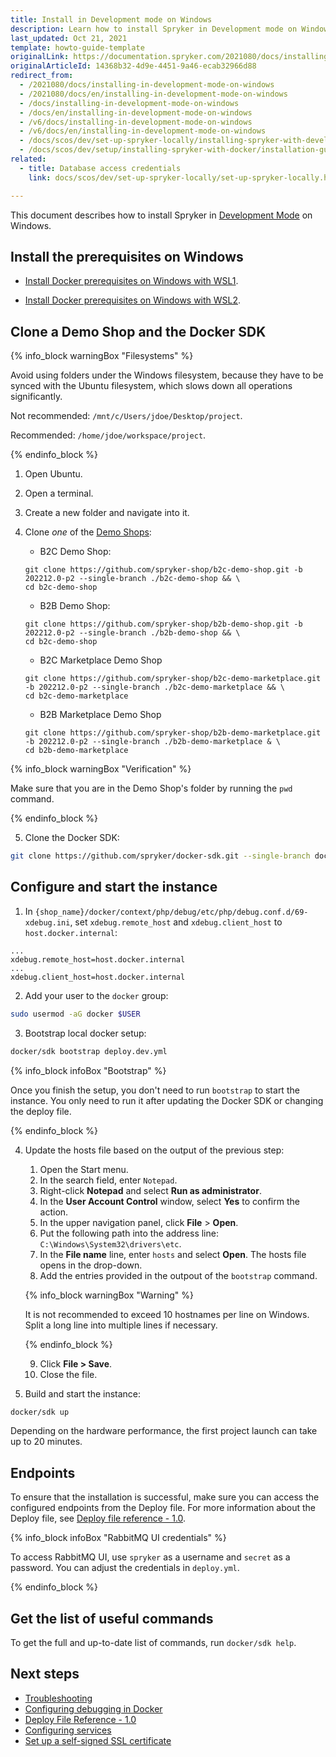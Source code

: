 ```yaml
---
title: Install in Development mode on Windows
description: Learn how to install Spryker in Development mode on Windows.
last_updated: Oct 21, 2021
template: howto-guide-template
originalLink: https://documentation.spryker.com/2021080/docs/installing-in-development-mode-on-windows
originalArticleId: 14368b32-4d9e-4451-9a46-ecab32966d88
redirect_from:
  - /2021080/docs/installing-in-development-mode-on-windows
  - /2021080/docs/en/installing-in-development-mode-on-windows
  - /docs/installing-in-development-mode-on-windows
  - /docs/en/installing-in-development-mode-on-windows
  - /v6/docs/installing-in-development-mode-on-windows
  - /v6/docs/en/installing-in-development-mode-on-windows
  - /docs/scos/dev/set-up-spryker-locally/installing-spryker-with-development-virtual-machine/installing-spryker-with-devvm-on-windows.html
  - /docs/scos/dev/setup/installing-spryker-with-docker/installation-guides/installing-in-development-mode-on-windows.html
related:
  - title: Database access credentials
    link: docs/scos/dev/set-up-spryker-locally/set-up-spryker-locally.html

---
```


This document describes how to install Spryker in [Development Mode](/docs/scos/dev/set-up-spryker-locally/install-spryker/install/choose-an-installation-mode.html#development-mode) on Windows.

## Install the prerequisites on Windows

* [Install Docker prerequisites on Windows with WSL1](/docs/scos/dev/set-up-spryker-locally/install-spryker/install-docker-prerequisites/install-docker-prerequisites-on-windows-with-wsl1.html).

* [Install Docker prerequisites on Windows with WSL2](/docs/scos/dev/set-up-spryker-locally/install-spryker/install-docker-prerequisites/install-docker-prerequisites-on-windows-with-wsl2.html).


## Clone a Demo Shop and the Docker SDK

{% info_block warningBox "Filesystems" %}

Avoid using folders under the Windows filesystem, because they have to be synced with the Ubuntu filesystem, which slows down all operations significantly.

Not recommended: `/mnt/c/Users/jdoe/Desktop/project`.

Recommended: `/home/jdoe/workspace/project`.

{% endinfo_block %}

1. Open Ubuntu.
2. Open a terminal.
3. Create a new folder and navigate into it.

4. Clone *one* of the [Demo Shops](/docs/scos/user/intro-to-spryker/intro-to-spryker.html#spryker-b2bb2c-demo-shops):

    * B2C Demo Shop:

    ```shell
    git clone https://github.com/spryker-shop/b2c-demo-shop.git -b 202212.0-p2 --single-branch ./b2c-demo-shop && \
    cd b2c-demo-shop
    ```

    * B2B Demo Shop:

    ```shell
    git clone https://github.com/spryker-shop/b2b-demo-shop.git -b 202212.0-p2 --single-branch ./b2b-demo-shop && \
    cd b2c-demo-shop
    ```

    * B2C Marketplace Demo Shop

    ```shell
    git clone https://github.com/spryker-shop/b2c-demo-marketplace.git -b 202212.0-p2 --single-branch ./b2c-demo-marketplace && \
    cd b2c-demo-marketplace
    ```

    * B2B Marketplace Demo Shop

    ```shell
    git clone https://github.com/spryker-shop/b2b-demo-marketplace.git -b 202212.0-p2 --single-branch ./b2b-demo-marketplace & \
    cd b2b-demo-marketplace
    ```

{% info_block warningBox "Verification" %}

Make sure that you are in the Demo Shop's folder by running the `pwd` command.

{% endinfo_block %}

5. Clone the Docker SDK:

```bash
git clone https://github.com/spryker/docker-sdk.git --single-branch docker
```

## Configure and start the instance


1. In `{shop_name}/docker/context/php/debug/etc/php/debug.conf.d/69-xdebug.ini`, set `xdebug.remote_host` and `xdebug.client_host` to `host.docker.internal`:

```text
...
xdebug.remote_host=host.docker.internal
...
xdebug.client_host=host.docker.internal
```

2. Add your user to the `docker` group:

```bash
sudo usermod -aG docker $USER
```

3. Bootstrap local docker setup:

```bash
docker/sdk bootstrap deploy.dev.yml
```

{% info_block infoBox "Bootstrap" %}

Once you finish the setup, you don't need to run `bootstrap` to start the instance. You only need to run it after updating the Docker SDK or changing the deploy file.

{% endinfo_block %}

4. Update the hosts file based on the output of the previous step:
    1. Open the Start menu.
    2. In the search field, enter `Notepad`.
    3. Right-click **Notepad** and select **Run as administrator**.
    4. In the **User Account Control** window, select **Yes** to confirm the action.
    5. In the upper navigation panel, click **File** > **Open**.
    6. Put the following path into the address line: `C:\Windows\System32\drivers\etc`.
    7. In the **File name** line, enter `hosts` and select **Open**.
    The hosts file opens in the drop-down.
    8. Add the entries provided in the outpout of the `bootstrap` command.

    {% info_block warningBox "Warning" %}

    It is not recommended to exceed 10 hostnames per line on Windows. Split a long line into multiple lines if necessary.

    {% endinfo_block %}

    9. Click **File&nbsp;<span aria-label="and then">></span> Save**.
    10. Close the file.

5. Build and start the instance:

```bash
docker/sdk up
```

Depending on the hardware performance, the first project launch can take up to 20 minutes.


## Endpoints

To ensure that the installation is successful, make sure you can access the configured endpoints from the Deploy file. For more information about the Deploy file, see [Deploy file reference - 1.0](/docs/scos/dev/the-docker-sdk/{{site.version}}/deploy-file/deploy-file-reference-1.0.html).

{% info_block infoBox "RabbitMQ UI credentials" %}

To access RabbitMQ UI, use `spryker` as a username and `secret` as a password. You can adjust the credentials in `deploy.yml`.

{% endinfo_block %}

## Get the list of useful commands

To get the full and up-to-date list of commands, run `docker/sdk help`.

## Next steps

* [Troubleshooting](/docs/scos/dev/set-up-spryker-locally/troubleshooting-installation/troubleshooting-installation.html)
* [Configuring debugging in Docker](/docs/scos/dev/the-docker-sdk/{{site.version}}/configuring-debugging-in-docker.html)
* [Deploy File Reference - 1.0](/docs/scos/dev/the-docker-sdk/{{site.version}}/deploy-file/deploy-file-reference-1.0.html)
* [Configuring services](/docs/scos/dev/the-docker-sdk/{{site.version}}/configure-services.html)
* [Set up a self-signed SSL certificate](/docs/scos/dev/set-up-spryker-locally/configure-after-installing/set-up-a-self-signed-ssl-certificate.html)
